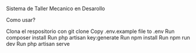 Sistema de Taller Mecanico en Desarollo

Como usar?

Clona el respositorio con  git clone
Copy .env.example file to .env
Run composer install
Run php artisan key:generate
Run npm install
Run npm run dev
Run php artisan serve

